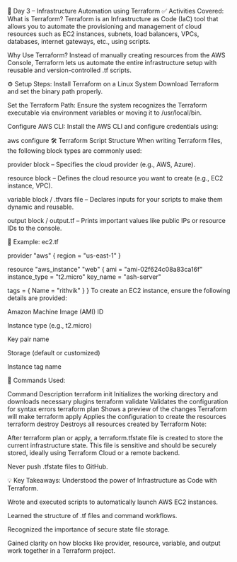 📅 Day 3 – Infrastructure Automation using Terraform
✅ Activities Covered:
What is Terraform?
Terraform is an Infrastructure as Code (IaC) tool that allows you to automate the provisioning and management of cloud resources such as EC2 instances, subnets, load balancers, VPCs, databases, internet gateways, etc., using scripts.

Why Use Terraform?
Instead of manually creating resources from the AWS Console, Terraform lets us automate the entire infrastructure setup with reusable and version-controlled .tf scripts.

⚙️ Setup Steps:
Install Terraform on a Linux System
Download Terraform and set the binary path properly.

Set the Terraform Path:
Ensure the system recognizes the Terraform executable via environment variables or moving it to /usr/local/bin.

Configure AWS CLI:
Install the AWS CLI and configure credentials using:

aws configure
🛠️ Terraform Script Structure
When writing Terraform files, the following block types are commonly used:

provider block – Specifies the cloud provider (e.g., AWS, Azure).

resource block – Defines the cloud resource you want to create (e.g., EC2 instance, VPC).

variable block / .tfvars file – Declares inputs for your scripts to make them dynamic and reusable.

output block / output.tf – Prints important values like public IPs or resource IDs to the console.

📝 Example: ec2.tf

provider "aws" {
region = "us-east-1"
}

resource "aws_instance" "web" {
ami = "ami-02f624c08a83ca16f"
instance_type = "t2.micro"
key_name = "ash-server"

tags = {
Name = "rithvik"
}
}
To create an EC2 instance, ensure the following details are provided:

Amazon Machine Image (AMI) ID

Instance type (e.g., t2.micro)

Key pair name

Storage (default or customized)

Instance tag name

🧪 Commands Used:

Command Description
terraform init Initializes the working directory and downloads necessary plugins
terraform validate Validates the configuration for syntax errors
terraform plan Shows a preview of the changes Terraform will make
terraform apply Applies the configuration to create the resources
terraform destroy Destroys all resources created by Terraform
Note:

After terraform plan or apply, a terraform.tfstate file is created to store the current infrastructure state. This file is sensitive and should be securely stored, ideally using Terraform Cloud or a remote backend.

Never push .tfstate files to GitHub.

💡 Key Takeaways:
Understood the power of Infrastructure as Code with Terraform.

Wrote and executed scripts to automatically launch AWS EC2 instances.

Learned the structure of .tf files and command workflows.

Recognized the importance of secure state file storage.

Gained clarity on how blocks like provider, resource, variable, and output work together in a Terraform project.
